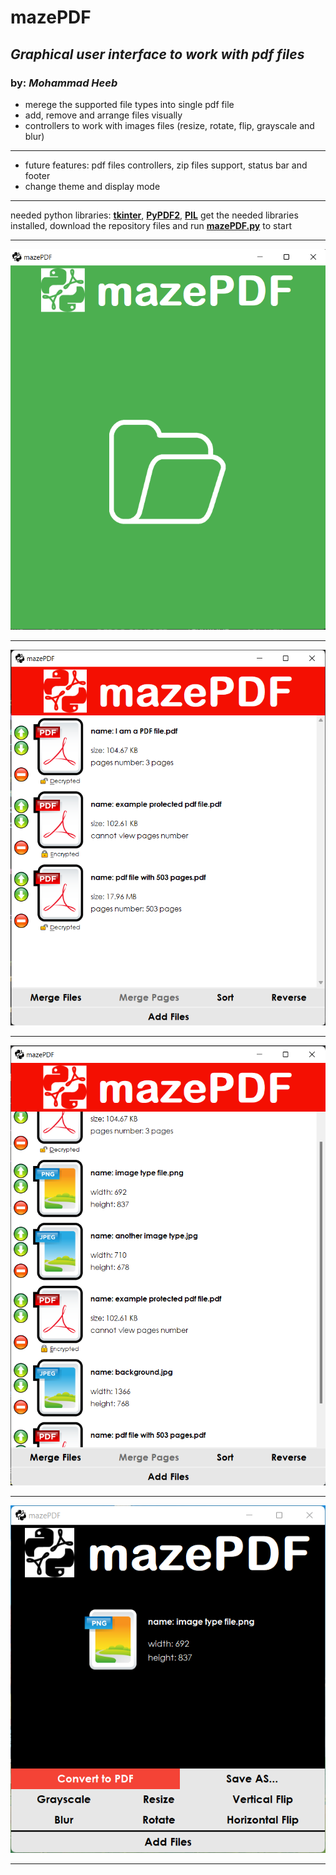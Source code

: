 # **mazePDF**
## _Graphical user interface to work with pdf files_
### by: ***Mohammad Heeb***

+ merege the supported file types into single pdf file
+ add, remove and arrange files visually
+ controllers to work with images files (resize, rotate, flip, grayscale and blur)

***

+ future features: pdf files controllers, zip files support, status bar and footer
+ change theme and display mode

***

needed python libraries: [**tkinter**](https://docs.python.org/3/library/tkinter.html), [**PyPDF2**](https://pypi.org/project/PyPDF2/), [**PIL**](https://pypi.org/project/Pillow/)
get the needed libraries installed, download the repository files and run [**mazePDF.py**](./mazePDF.py) to start

***
![image](./assets/screenshots/maze_pdf_1.png)
***
![image](./assets/screenshots/maze_pdf_2.png)
***
![image](./assets/screenshots/maze_pdf_3.png)
***
![image](./assets/screenshots/maze_pdf_4.png)
***
